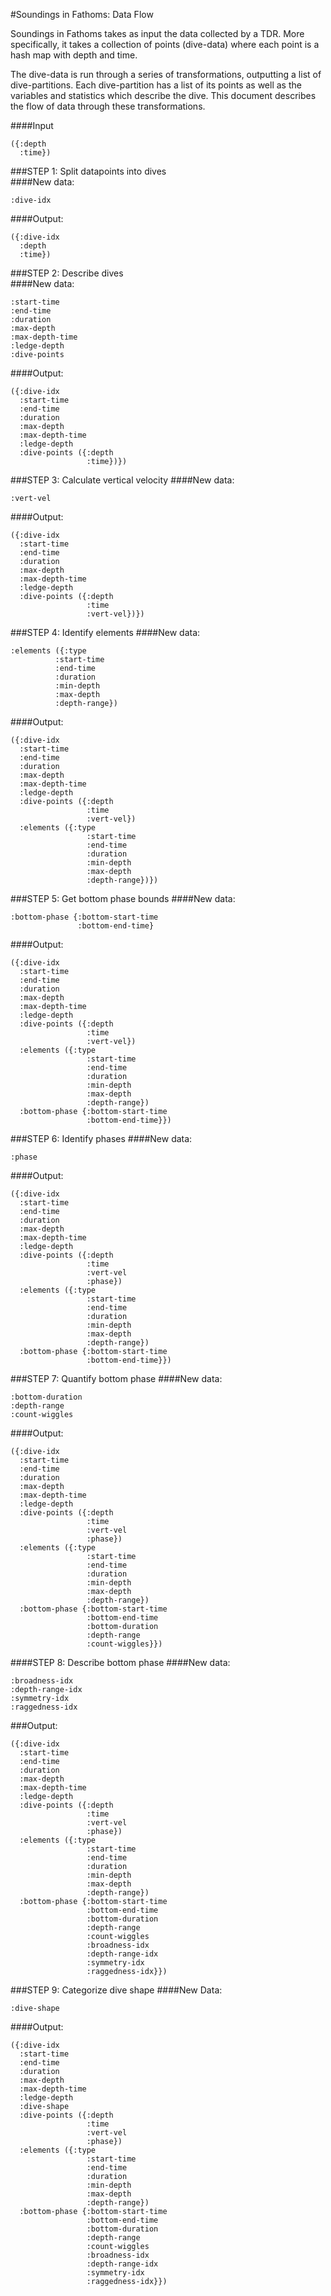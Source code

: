 #Soundings in Fathoms: Data Flow

Soundings in Fathoms takes as input the data collected by a TDR. More specifically, it takes a collection of points (dive-data) where each point is a hash map with depth and time. 

The dive-data is run through a series of transformations, outputting a list of dive-partitions. Each dive-partition has a list of its points as well as the variables and statistics which describe the dive. This document describes the flow of data through these transformations.

####Input 
```
({:depth 
  :time})
```

###STEP 1: Split datapoints into dives	
####New data:
```
:dive-idx
```
####Output:
```
({:dive-idx 
  :depth 
  :time})
```

###STEP 2: Describe dives	
####New data:
```
:start-time
:end-time
:duration
:max-depth
:max-depth-time
:ledge-depth
:dive-points
```
####Output:	
```
({:dive-idx
  :start-time
  :end-time
  :duration
  :max-depth
  :max-depth-time
  :ledge-depth
  :dive-points ({:depth 
				 :time})})
```

###STEP 3: Calculate vertical velocity
####New data:
```
:vert-vel
```
####Output:	
```
({:dive-idx
  :start-time
  :end-time
  :duration
  :max-depth
  :max-depth-time
  :ledge-depth
  :dive-points ({:depth 
				 :time
				 :vert-vel})})
```

###STEP 4: Identify elements
####New data:
```
:elements ({:type
  		  :start-time
  		  :end-time
  		  :duration
  		  :min-depth
  		  :max-depth
  		  :depth-range})
```
####Output:	
```
({:dive-idx
  :start-time
  :end-time
  :duration
  :max-depth
  :max-depth-time
  :ledge-depth
  :dive-points ({:depth 
				 :time
				 :vert-vel})
  :elements	({:type
				 :start-time
				 :end-time
				 :duration
				 :min-depth
				 :max-depth
				 :depth-range})})
```

###STEP 5: Get bottom phase bounds
####New data:
```
:bottom-phase {:bottom-start-time
			   :bottom-end-time}
```
####Output:	
```
({:dive-idx
  :start-time
  :end-time
  :duration
  :max-depth
  :max-depth-time
  :ledge-depth
  :dive-points ({:depth 
				 :time
				 :vert-vel})
  :elements	({:type
				 :start-time
				 :end-time
				 :duration
				 :min-depth
				 :max-depth
				 :depth-range})
  :bottom-phase {:bottom-start-time
				 :bottom-end-time}})
```

###STEP 6: Identify phases
####New data:
```
:phase
```
####Output:
```
({:dive-idx
  :start-time
  :end-time
  :duration
  :max-depth
  :max-depth-time
  :ledge-depth
  :dive-points ({:depth 
				 :time
				 :vert-vel
				 :phase})
  :elements	({:type
				 :start-time
				 :end-time
				 :duration
				 :min-depth
				 :max-depth
				 :depth-range})
  :bottom-phase {:bottom-start-time
				 :bottom-end-time}})
```

###STEP 7: Quantify bottom phase
####New data:
```
:bottom-duration
:depth-range
:count-wiggles
```
####Output:
```
({:dive-idx
  :start-time
  :end-time
  :duration
  :max-depth
  :max-depth-time
  :ledge-depth
  :dive-points ({:depth 
				 :time
				 :vert-vel
				 :phase})
  :elements	({:type
				 :start-time
				 :end-time
				 :duration
				 :min-depth
				 :max-depth
				 :depth-range})
  :bottom-phase {:bottom-start-time
				 :bottom-end-time
				 :bottom-duration
				 :depth-range
				 :count-wiggles}})
```

####STEP 8: Describe bottom phase
####New data:
```
:broadness-idx 
:depth-range-idx 
:symmetry-idx 
:raggedness-idx
```
###Output:	
```
({:dive-idx
  :start-time
  :end-time
  :duration
  :max-depth
  :max-depth-time
  :ledge-depth
  :dive-points ({:depth 
				 :time
				 :vert-vel
				 :phase})
  :elements	({:type
				 :start-time
				 :end-time
				 :duration
				 :min-depth
				 :max-depth
				 :depth-range})
  :bottom-phase {:bottom-start-time
				 :bottom-end-time
				 :bottom-duration
				 :depth-range
				 :count-wiggles
                 :broadness-idx 
				 :depth-range-idx 
				 :symmetry-idx 
				 :raggedness-idx}})
```

###STEP 9: Categorize dive shape
####New Data:
```
:dive-shape
```
####Output:	
```
({:dive-idx
  :start-time
  :end-time
  :duration
  :max-depth
  :max-depth-time
  :ledge-depth
  :dive-shape
  :dive-points ({:depth 
				 :time
				 :vert-vel
				 :phase})
  :elements	({:type
				 :start-time
				 :end-time
				 :duration
				 :min-depth
				 :max-depth
				 :depth-range})
  :bottom-phase {:bottom-start-time
				 :bottom-end-time
				 :bottom-duration
				 :depth-range
				 :count-wiggles
                 :broadness-idx 
				 :depth-range-idx 
				 :symmetry-idx 
				 :raggedness-idx}})
```
